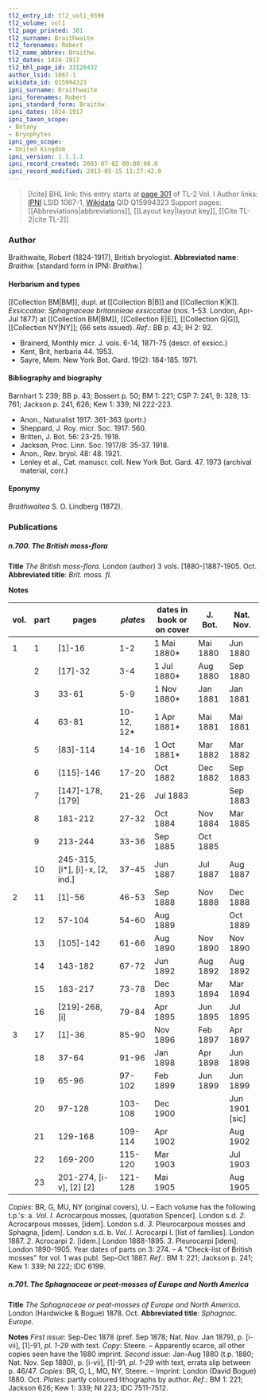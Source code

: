 ```yaml
---
tl2_entry_id: tl2_vol1_0396
tl2_volume: vol1
tl2_page_printed: 301
tl2_surname: Braithwaite
tl2_forenames: Robert
tl2_name_abbrev: Braithw.
tl2_dates: 1824-1917
tl2_bhl_page_id: 33120432
author_lsid: 1067-1
wikidata_id: Q15994323
ipni_surname: Braithwaite
ipni_forenames: Robert
ipni_standard_form: Braithw.
ipni_dates: 1824-1917
ipni_taxon_scope: 
- Botany
- Bryophytes
ipni_geo_scope: 
- United Kingdom
ipni_version: 1.1.1.1
ipni_record_created: 2003-07-02 00:00:00.0
ipni_record_modified: 2013-05-15 11:27:42.0
---
```


> [!cite] BHL link: this entry starts at [page 301](https://www.biodiversitylibrary.org/page/33120432) of TL-2 Vol. I
> Author links: [IPNI](https://www.ipni.org/a/1067-1) LSID 1067-1, [Wikidata](https://www.wikidata.org/wiki/Q15994323) QID Q15994323
> Support pages: [[Abbreviations|abbreviations]], [[Layout key|layout key]], [[Cite TL-2|cite TL-2]]

### Author

Braithwaite, Robert (1824-1917), British bryologist. 
**Abbreviated name**: *Braithw.* \[standard form in IPNI: *Braithw.*\]

#### Herbarium and types

[[Collection BM|BM]], dupl. at [[Collection B|B]] and [[Collection K|K]].
*Exsiccatae*: *Sphagnaceae britannieae exsiccatae* (nos. 1-53. London, Apr-Jul 1877) at [[Collection BM|BM]], [[Collection E|E]], [[Collection G|G]], [[Collection NY|NY]]; (66 sets issued).
*Ref*.: BB p. 43; IH 2: 92.
- Brainerd, Monthly micr. J. vols. 6-14, 1871-75 (descr. of exsicc.)
- Kent, Brit, herbaria 44. 1953.
- Sayre, Mem. New York Bot. Gard. 19(2): 184-185. 1971.

#### Bibliography and biography

Barnhart 1: 239; BB p. 43; Bossert p. 50; BM 1: 221; CSP 7: 241, 9: 328, 13: 761; Jackson p. 241, 626; Kew 1: 339; NI 222-223.
- Anon., Naturalist 1917: 361-363 (portr.)
- Sheppard, J. Roy. micr. Soc. 1917: 560.
- Britten, J. Bot. 56: 23-25. 1918.
- Jackson, Proc. Linn. Soc. 1917/8: 35-37. 1918.
- Anon., Rev. bryol. 48: 48. 1921.
- Lenley et al., Cat. manuscr. coll. New York Bot. Gard. 47. 1973 (archival material, corr.)

#### Eponymy

*Braithwaitea* S. O. Lindberg (1872).

### Publications

##### n.700. The British moss-flora

**Title**
*The British moss-flora*. London (author) 3 vols. \[1880-\]1887-1905. Oct.
**Abbreviated title**: *Brit. moss. fl.*

**Notes**

|vol.	|part	|pages	|*plates*	|dates in book or on cover	|J. Bot.	|Nat. Nov.|
|---	|---	|---	|---	|---	|---	|---	|
|1	|1	|\[1\]-16	|1-2	|1 Mai 1880\*	|Mai 1880	|Jun 1880|
|	|2	|\[17\]-32	|3-4	|1 Jul 1880\*	|Aug 1880	|Sep 1880|
|	|3	|33-61	|5-9	|1 Nov 1880\*	|Jan 1881	|Jan 1881|
|	|4	|63-81	|10-12, 12\*	|1 Apr 1881\*	|Mai 1881	|Mai 1881|
|	|5	|\[83\]-114	|14-16	|1 Oct 1881\*	|Mar 1882	|Mar 1882|
|	|6	|\[115\]-146	|17-20	|Oct 1882	|Dec 1882	|Sep 1883|
|	|7	|\[147\]-178, \[179\]	|21-26	|Jul 1883	|	|Sep 1883|
|	|8	|181-212	|27-32	|Oct 1884	|Nov 1884	|Mar 1885|
|	|9	|213-244	|33-36	|Sep 1885	|Oct 1885|
|	|10	|245-315, \[i\*\], \[i\]-x, \[2, ind.\]	|37-45	|Jun 1887	|Jul 1887	|Aug 1887|
|2	|11	|\[1\]-56	|46-53	|Sep 1888	|Nov 1888	|Dec 1888|
|	|12	|57-104	|54-60	|Aug 1889	|	|Oct 1889|
|	|13	|\[105\]-142	|61-66	|Aug 1890	|Nov 1890	|Nov 1890|
|	|14	|143-182	|67-72	|Jun 1892	|Aug 1892	|Aug 1892|
|	|15	|183-217	|73-78	|Dec 1893	|Mar 1894	|Mar 1894|
|	|16	|\[219\]-268, \[i\]	|79-84	|Apr 1895	|Jun 1895	|Jul 1895|
|3	|17	|\[1\]-36	|85-90	|Nov 1896	|Feb 1897	|Apr 1897|
|	|18	|37-64	|91-96	|Jan 1898	|Apr 1898	|Jun 1898|
|	|19	|65-96	|97-102	|Feb 1899	|Jun 1899	|Jun 1899|
|	|20	|97-128	|103-108	|Dec 1900	|	|Jun 1901 \[sic\]|
|	|21	|129-168	|109-114	|Apr 1902	|	|Aug 1902|
|	|22	|169-200	|115-120	|Mar 1903	|	|Jul 1903|
|	|23	|201-274, \[i-v\], \[2\] \[2\]	|121-128	|Mai 1905	|	|Aug 1905|

*Copies*: BR, G, MU, NY (original covers), U. – Each volume has the following t.p.'s:
a. *Vol. I.* Acrocarpous mosses, \[quotation Spencer\]. London s.d.
*2*. Acrocarpous mosses, \[idem\]. London s.d.
*3*. Pleurocarpous mosses and Sphagna, \[idem\]. London s.d.
b. *Vol. I.* Acrocarpi I. \[list of families\]. London 1887.
*2*. Acrocarpi 2. \[idem.\] London 1888-1895.
*3*. Pleurocarpi \[idem\]. London 1890-1905.
Year dates of parts on 3: 274. – A "Check-list of British mosses" for vol. 1 was publ.
Sep-Oct 1887.
*Ref*.: BM 1: 221; Jackson p. 241; Kew 1: 339; NI 222; IDC 6199.

##### n.701. The Sphagnaceae or peat-mosses of Europe and North America

**Title**
*The Sphagnaceae or peat-mosses of Europe and North America*. London (Hardwicke & Bogue) 1878. Oct.
**Abbreviated title**: *Sphagnac. Europe*.

**Notes**
*First issue*: Sep-Dec 1878 (pref. Sep 1878; Nat. Nov. Jan 1879), p. \[i-vii\], \[1\]-91, *pl. 1-29* with text. *Copy*: Steere. – Apparently scarce, all other copies seen have the 1880 imprint.
*Second issue*: Jan-Aug 1880 (t.p. 1880; Nat. Nov. Sep 1880), p. \[i-vii\], \[1\]-91, *pl. 1-29* with text, errata slip between p. 46/47. *Copies*: BR, G, L, MO, NY, Steere. – Imprint: London (David Bogue) 1880. Oct.
*Plates*: partly coloured lithographs by author.
*Ref*.: BM 1: 221; Jackson 626; Kew 1: 339; NI 223; IDC 7511-7512.

